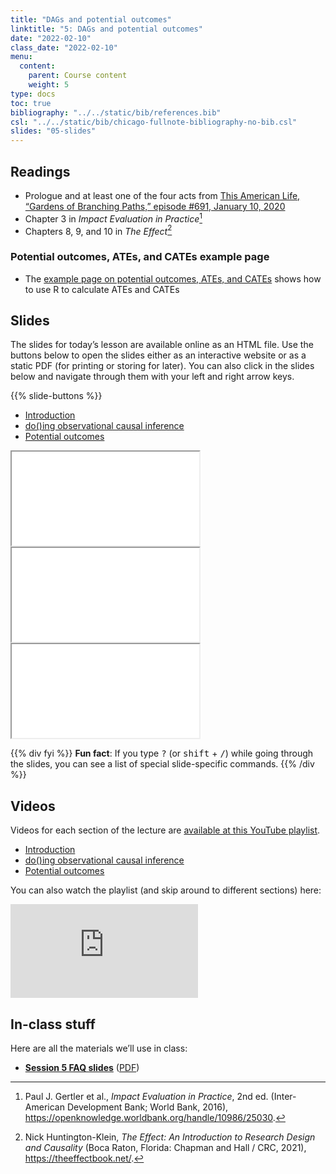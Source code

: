 ```yaml
---
title: "DAGs and potential outcomes"
linktitle: "5: DAGs and potential outcomes"
date: "2022-02-10"
class_date: "2022-02-10"
menu:
  content:
    parent: Course content
    weight: 5
type: docs
toc: true
bibliography: "../../static/bib/references.bib"
csl: "../../static/bib/chicago-fullnote-bibliography-no-bib.csl"
slides: "05-slides"
---
```


## Readings

-   <i class="fas fa-podcast"></i> Prologue and at least one of the four acts from [This American Life, “Gardens of Branching Paths,” episode #691, January 10, 2020](https://www.thisamericanlife.org/691/gardens-of-branching-paths)
-   <i class="fas fa-book"></i> Chapter 3 in *Impact Evaluation in Practice*[^1]
-   <i class="fas fa-book"></i> Chapters 8, 9, and 10 in *The Effect*[^2]

### Potential outcomes, ATEs, and CATEs example page

-   The [example page on potential outcomes, ATEs, and CATEs](/example/po-ate-cate/) shows how to use R to calculate ATEs and CATEs

## Slides

The slides for today’s lesson are available online as an HTML file. Use the buttons below to open the slides either as an interactive website or as a static PDF (for printing or storing for later). You can also click in the slides below and navigate through them with your left and right arrow keys.

{{% slide-buttons %}}

<ul class="nav nav-tabs" id="slide-tabs" role="tablist">
<li class="nav-item">
<a class="nav-link active" id="introduction-tab" data-toggle="tab" href="#introduction" role="tab" aria-controls="introduction" aria-selected="true">Introduction</a>
</li>
<li class="nav-item">
<a class="nav-link" id="doing-observational-causal-inference-tab" data-toggle="tab" href="#doing-observational-causal-inference" role="tab" aria-controls="doing-observational-causal-inference" aria-selected="false">do()ing observational causal inference</a>
</li>
<li class="nav-item">
<a class="nav-link" id="potential-outcomes-tab" data-toggle="tab" href="#potential-outcomes" role="tab" aria-controls="potential-outcomes" aria-selected="false">Potential outcomes</a>
</li>
</ul>

<div id="slide-tabs" class="tab-content">

<div id="introduction" class="tab-pane fade show active" role="tabpanel" aria-labelledby="introduction-tab">

<div class="embed-responsive embed-responsive-16by9">

<iframe class="embed-responsive-item" src="/slides/05-slides.html#1">
</iframe>

</div>

</div>

<div id="doing-observational-causal-inference" class="tab-pane fade" role="tabpanel" aria-labelledby="doing-observational-causal-inference-tab">

<div class="embed-responsive embed-responsive-16by9">

<iframe class="embed-responsive-item" src="/slides/05-slides.html#dag-adjustment">
</iframe>

</div>

</div>

<div id="potential-outcomes" class="tab-pane fade" role="tabpanel" aria-labelledby="potential-outcomes-tab">

<div class="embed-responsive embed-responsive-16by9">

<iframe class="embed-responsive-item" src="/slides/05-slides.html#potential-outcomes">
</iframe>

</div>

</div>

</div>

{{% div fyi %}}
**Fun fact**: If you type <kbd>?</kbd> (or <kbd>shift</kbd> + <kbd>/</kbd>) while going through the slides, you can see a list of special slide-specific commands.
{{% /div %}}

## Videos

Videos for each section of the lecture are [available at this YouTube playlist](https://www.youtube.com/playlist?list=PLS6tnpTr39sHwqEeiG5xb3zAHcQCGWZUC).

-   [Introduction](https://www.youtube.com/watch?v=6n7Qicffb2k&list=PLS6tnpTr39sHwqEeiG5xb3zAHcQCGWZUC)
-   [do()ing observational causal inference](https://www.youtube.com/watch?v=vARju899D3E&list=PLS6tnpTr39sHwqEeiG5xb3zAHcQCGWZUC)
-   [Potential outcomes](https://www.youtube.com/watch?v=0pOA8y3YASA&list=PLS6tnpTr39sHwqEeiG5xb3zAHcQCGWZUC)

You can also watch the playlist (and skip around to different sections) here:

<div class="embed-responsive embed-responsive-16by9">

<iframe class="embed-responsive-item" src="https://www.youtube.com/embed/playlist?list=PLS6tnpTr39sHwqEeiG5xb3zAHcQCGWZUC" frameborder="0" allow="accelerometer; autoplay; encrypted-media; gyroscope; picture-in-picture" allowfullscreen>
</iframe>

</div>

## In-class stuff

Here are all the materials we’ll use in class:

-   [**Session 5 FAQ slides**](/slides/05-class.html) ([PDF](/slides/05-class.pdf))

[^1]: Paul J. Gertler et al., *Impact Evaluation in Practice*, 2nd ed. (Inter-American Development Bank; World Bank, 2016), <https://openknowledge.worldbank.org/handle/10986/25030>.

[^2]: Nick Huntington-Klein, *The Effect: An Introduction to Research Design and Causality* (Boca Raton, Florida: Chapman and Hall / CRC, 2021), <https://theeffectbook.net/>.
